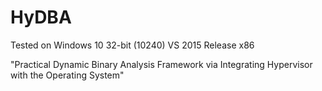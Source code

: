 # HyDBA

Tested on Windows 10 32-bit (10240)
VS 2015 Release x86

"Practical Dynamic Binary Analysis Framework via Integrating Hypervisor with the Operating System"
